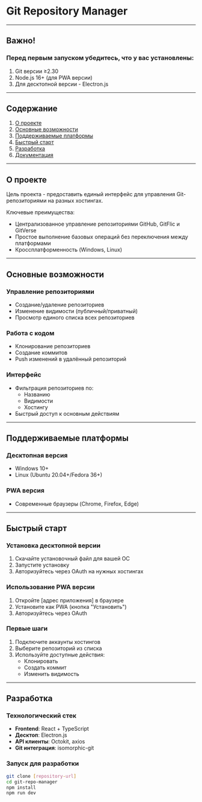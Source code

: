# Git Repository Manager

---

## Важно!  
### Перед первым запуском убедитесь, что у вас установлены:  
1. Git версии ≥2.30  
2. Node.js 16+ (для PWA версии)  
3. Для десктопной версии - Electron.js  

---

## Содержание  
1. [О проекте](#о-проекте)  
2. [Основные возможности](#основные-возможности)  
3. [Поддерживаемые платформы](#поддерживаемые-платформы)  
4. [Быстрый старт](#быстрый-старт)  
5. [Разработка](#разработка)  
6. [Документация](Документация)

---

## О проекте  
Цель проекта - предоставить единый интерфейс для управления Git-репозиториями на разных хостингах.  

Ключевые преимущества:  
- Централизованное управление репозиториями GitHub, GitFlic и GitVerse  
- Простое выполнение базовых операций без переключения между платформами  
- Кроссплатформенность (Windows, Linux)  

---

## Основные возможности  

### Управление репозиториями  
- Создание/удаление репозиториев  
- Изменение видимости (публичный/приватный)  
- Просмотр единого списка всех репозиториев  

### Работа с кодом  
- Клонирование репозиториев  
- Создание коммитов  
- Push изменений в удалённый репозиторий  

### Интерфейс  
- Фильтрация репозиториев по:  
  - Названию  
  - Видимости  
  - Хостингу  
- Быстрый доступ к основным действиям  

---

## Поддерживаемые платформы  

### Десктопная версия  
- Windows 10+  
- Linux (Ubuntu 20.04+/Fedora 36+)  

### PWA версия  
- Современные браузеры (Chrome, Firefox, Edge)  

---

## Быстрый старт  

### Установка десктопной версии  
1. Скачайте установочный файл для вашей ОС  
2. Запустите установку  
3. Авторизуйтесь через OAuth на нужных хостингах  

### Использование PWA версии  
1. Откройте [адрес приложения] в браузере  
2. Установите как PWA (кнопка "Установить")  
3. Авторизуйтесь через OAuth  

### Первые шаги  
1. Подключите аккаунты хостингов  
2. Выберите репозиторий из списка  
3. Используйте доступные действия:  
   - Клонировать  
   - Создать коммит  
   - Изменить видимость  

---

## Разработка  

### Технологический стек  
- **Frontend**: React + TypeScript  
- **Десктоп**: Electron.js  
- **API клиенты**: Octokit, axios  
- **Git интеграция**: isomorphic-git  

### Запуск для разработки  
```bash
git clone [repository-url]
cd git-repo-manager
npm install
npm run dev
```

